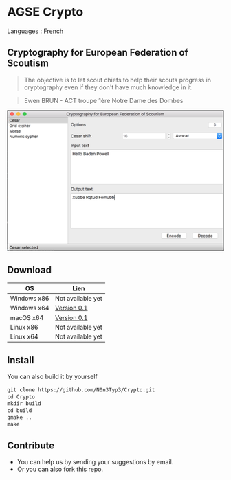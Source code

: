 # AGSE Crypto

Languages : [French](/Crypto)

## Cryptography for European Federation of Scoutism

> The objective is to let scout chiefs to help their scouts progress in cryptography even if they don't have much knowledge in it.

> Ewen BRUN - ACT troupe 1ère Notre Dame des Dombes

![GUI](doc/GUI.png)

## Download

OS          | Lien
----------- | -----------------------------------------------------------------------------------
Windows x86 | Not available yet
Windows x64 | [Version 0.1](https://github.com/N0n3Typ3/Crypto/releases/download/0.1/CryptorWin64.zip)
macOS x64   | [Version 0.1](https://github.com/N0n3Typ3/Crypto/releases/download/0.1/CryptorMac.zip)
Linux x86   | Not available yet
Linux x64   | Not available yet

## Install

You can also build it by yourself

```
git clone https://github.com/N0n3Typ3/Crypto.git
cd Crypto
mkdir build
cd build
qmake ..
make
```

## Contribute

- You can help us by sending your suggestions by email.
- Or you can also fork this repo.

